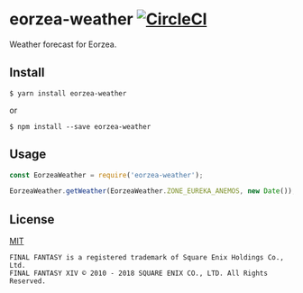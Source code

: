 # eorzea-weather [![CircleCI](https://circleci.com/gh/eorzea-weather/eorzea-weather.svg?style=shield)](https://circleci.com/gh/flowercartelet/eorzea-weather)

Weather forecast for Eorzea.

## Install

```console
$ yarn install eorzea-weather
```

or

```console
$ npm install --save eorzea-weather
```

## Usage

```javascript
const EorzeaWeather = require('eorzea-weather');

EorzeaWeather.getWeather(EorzeaWeather.ZONE_EUREKA_ANEMOS, new Date()); // Gales
```

## License

[MIT](LICENSE)

```plain
FINAL FANTASY is a registered trademark of Square Enix Holdings Co., Ltd.
FINAL FANTASY XIV © 2010 - 2018 SQUARE ENIX CO., LTD. All Rights Reserved.
```
